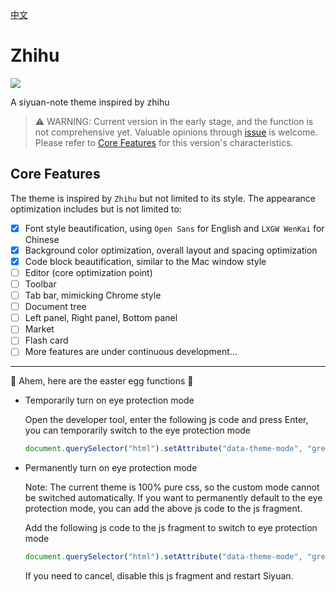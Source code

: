 [中文](https://github.com/terwer/zhihu-theme/blob/main/README_zh_CN.md)

# Zhihu

![](https://raw.githubusercontent.com/terwer/zhihu-theme/main/icon.png)

A siyuan-note theme inspired by zhihu

> ⚠️ WARNING: Current version in the early stage, and the function is not comprehensive yet. Valuable opinions through [issue](https://github.com/terwer/zhihu-theme/issues/new) is welcome. Please refer to [Core Features](#core-features) for this version's characteristics.

## Core Features

The theme is inspired by `Zhihu` but not limited to its style. The appearance optimization includes but is not limited
to:

- [X] Font style beautification, using `Open Sans` for English and `LXGW WenKai` for Chinese
- [X] Background color optimization, overall layout and spacing optimization
- [X] Code block beautification, similar to the Mac window style
- [ ] Editor (core optimization point)
- [ ] Toolbar
- [ ] Tab bar, mimicking Chrome style
- [ ] Document tree
- [ ] Left panel, Right panel, Bottom panel
- [ ] Market
- [ ] Flash card
- [ ] More features are under continuous development...

<hr/>

👻 Ahem, here are the easter egg functions 👻

- Temporarily turn on eye protection mode

  Open the developer tool, enter the following js code and press Enter, you can temporarily switch to the eye protection mode

  ```js
  document.querySelector("html").setAttribute("data-theme-mode", "green")
  ```

- Permanently turn on eye protection mode

  Note: The current theme is 100% pure css, so the custom mode cannot be switched automatically. If you want to permanently default to the eye protection mode, you can add the above js code to the js fragment.

  Add the following js code to the js fragment to switch to eye protection mode

  ```js
  document.querySelector("html").setAttribute("data-theme-mode", "green")
  ```

  If you need to cancel, disable this js fragment and restart Siyuan.
